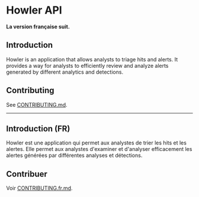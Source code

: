 # Howler API

**La version française suit.**

## Introduction

Howler is an application that allows analysts to triage hits and alerts. It provides a way for analysts to efficiently review and analyze alerts generated by different analytics and detections.

## Contributing

See [CONTRIBUTING.md](doc/CONTRIBUTING.md).

---

## Introduction (FR)

Howler est une application qui permet aux analystes de trier les hits et les alertes. Elle permet aux analystes d'examiner et d'analyser efficacement les alertes générées par différentes analyses et détections.

## Contribuer

Voir [CONTRIBUTING.fr.md](doc/CONTRIBUTING.fr.md).

